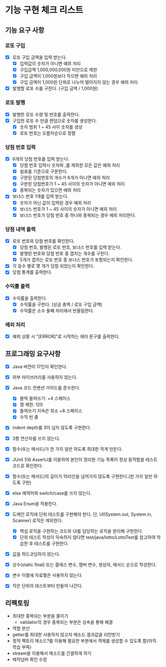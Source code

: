 # 기능 구현 체크 리스트

## 기능 요구 사항

### 로또 구입

- [x] 로또 구입 금액을 입력 받는다.
    - [x] 입력값이 숫자가 아니면 예외 처리
    - [x] 구입금액 1,000,000,000원 미만으로 제한
    - [x] 구입 금액이 1,000원보다 작으면 예외 처리
    - [x] 구입 금액이 1,000원 단위로 나누어 떨어지지 않는 경우 예외 처리
- [x] 발행할 로또 수를 구한다. (구입 금액 / 1,000원)

### 로또 발행

- [x] 발행한 로또 수량 및 번호를 출력한다.
- [x] 구입한 로또 수 만큼 랜덤으로 숫자를 생성한다.
    - [x] 숫자 범위 1 ~ 45 사이 숫자를 생성
    - [x] 로또 번호는 오름차순으로 정렬

### 당첨 번호 입력

- [x] 6개의 당첨 번호를 입력 받는다.
    - [x] 당첨 번호 입력시 숫자와 ,를 제외한 모든 값은 예외 처리
    - [x] 쉼표를 기준으로 구분한다.
    - [x] 구분된 당첨번호의 개수가 6개가 아니면 예외 처리
    - [x] 구분된 당첨번호가 1 ~ 45 사이의 숫자가 아니면 예외 처리
    - [x] 중복되는 숫자가 있으면 예외 처리
- [x] 보너스 번호 1개를 입력 받는다.
    - [x] 숫자가 아닌 값이 입력된 경우 예외 처리
    - [x] 보너스 번호가 1 ~ 45 사이의 숫자가 아니면 예외 처리
    - [x] 보너스 번호가 당첨 번호 중 하나와 중복되는 경우 예외 처리한다.

### 당첨 내역 출력

- [x] 로또 번호와 당첨 번호를 확인한다.
    - [x] 당첨 번호, 발행된 로또 번호, 보너스 번호를 입력 받는다.
    - [x] 발행된 번호와 당첨 번호 중 겹치는 개수를 구한다.
    - [x] 5개가 겹치는 로또 번호 중 보너스 번호가 포함되는지 확인한다.
- [x] 각 등수 별로 몇 개가 당첨 되었는지 확인한다.
- [x] 당첨 통계를 출력한다.

### 수익률 출력

- [x] 수익률을 출력한다.
    - [x] 수익률을 구한다. (상금 총액 / 로또 구입 금액)
    - [x] 수익률은 소수 둘째 자리에서 반올림한다.

### 예외 처리

- [x] 예외 상황 시 "[ERROR]"로 시작하는 에러 문구를 출력한다.

## 프로그래밍 요구사항

- [x] Java 버전이 17인지 확인한다.
- [x] 외부 라이브러리를 사용하지 않는다.
- [x] Java 코드 컨벤션 가이드를 준수한다.
    - [x] 블럭 들여쓰기: +4 스페이스
    - [x] 열 제한: 120
    - [x] 들여쓰기 지속은 최소 +8 스페이스
    - [x] 수직 빈 줄
- [x] indent depth를 3이 넘지 않도록 구현한다.
- [x] 3항 연산자를 쓰지 않는다.
- [x] 함수(또는 메서드)가 한 가지 일만 하도록 최대한 작게 만든다.
- [x] JUnit 5와 AssertJ를 이용하여 본인이 정리한 기능 목록이 정상 동작함을 테스트 코드로 확인한다.

- [x] 함수(또는 메서드)의 길이가 15라인을 넘어가지 않도록 구현한다.(한 가지 일만 하도록 구현)
- [x] else 예약어와 switch/case를 쓰지 않는다.
- [x] Java Enum을 적용한다.
- [x] 도메인 로직에 단위 테스트를 구현해야 한다. 단, UI(System.out, System.in, Scanner) 로직은 제외한다.
    - [x] 핵심 로직을 구현하는 코드와 UI를 담당하는 로직을 분리해 구현한다.
    - [x] 단위 테스트 작성이 익숙하지 않다면 test/java/lotto/LottoTest를 참고하여 학습한 후 테스트를 구현한다.

- [x] 값을 하드코딩하지 않는다.
- [x] 상수(static final) 또는 클래스 변수, 멤버 변수, 생성자, 메서드 순으로 작성한다.
- [x] 변수 이름에 자료형은 사용하지 않는다.
- [x] 작은 단위의 테스트부터 만들어 나간다.

## 리팩토링

- 최대한 중복되는 부분을 줄이기
    - validator의 경우 중복되는 부분은 상속을 통해 해결
- 역할 분산
- getter를 최대한 사용하지 않고자 메소드 결과값을 리턴받기
- 정적 팩토리 메소드?를 이용해 필요한 부분에서 객체를 생성할 수 있도록 함(아직 학습 부족)
- stream을 이용해서 메소드를 간결하게 하기
- 매직넘버 확인 수정